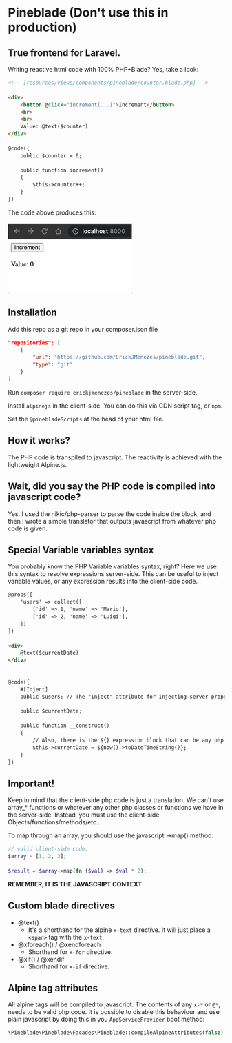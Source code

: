 # Pineblade (Don't use this in production)

## True frontend for Laravel.

Writing reactive html code with 100% PHP+Blade? Yes, take a look:

```html
<!-- [resources/views/components/pineblade/counter.blade.php] -->

<div>
    <button @click="increment(...)">Increment</button>
    <br>
    <br>
    Value: @text($counter)
</div>

@code({
    public $counter = 0;
    
    public function increment()
    {
        $this->counter++;
    }
})
```
The code above produces this:
<br>
<br>
![counter-example.gif](img%2Fcounter-example.gif)

## Installation
Add this repo as a git repo in your composer.json file
```json
"repositories": [
    {
        "url": "https://github.com/ErickJMenezes/pineblade.git",
        "type": "git"
    }
]
```
Run `composer require erickjmenezes/pineblade` in the server-side.

Install `alpinejs` in the client-side. You can do this via CDN script tag, or `npm`.

Set the `@pinebladeScripts` at the head of your html file.
## How it works?
The PHP code is transpiled to javascript. The reactivity is achieved with the lightweight Alpine.js.

## Wait, did you say the PHP code is compiled into javascript code?
Yes. I used the nikic/php-parser to parse the code inside the block, and then i wrote a simple translator that outputs javascript from whatever php code is given.

## Special Variable variables syntax
You probably know the PHP Variable variables syntax, right?
Here we use this syntax to resolve expressions server-side. This can be useful to inject variable values, or any expression results into the client-side code.
```html
@props([
    'users' => collect([
        ['id' => 1, 'name' => 'Mario'],
        ['id' => 2, 'name' => 'Luigi'],
    ])
])

<div>
    @text($currentDate)
</div>


@code({
    #[Inject]
    public $users; // The "Inject" attribute for injecting server props into the code block.

    public $currentDate;
  
    public function __construct()
    {
        // Also, there is the ${} expression block that can be any php expression. It will be evaluated server-side.
        $this->currentDate = ${now()->toDateTimeString()};
    }
}) 
```

## Important!
Keep in mind that the client-side php code is just a translation. We can't use array_* functions or whatever any other php classes or functions we have in the server-side. Instead, you must use the client-side Objects/functions/methods/etc...

To map through an array, you should use the javascript ->map() method:
```php
// valid client-side code:
$array = [1, 2, 3];

$result = $array->map(fn ($val) => $val * 2);
```
**REMEMBER, IT IS THE JAVASCRIPT CONTEXT.**

## Custom blade directives
- @text()
  - It's a shorthand for the alpine `x-text` directive. It will just place a `<span>` tag with the `x-text`.
- @xforeach() / @xendforeach
  - Shorthand for `x-for` directive. 
- @xif() / @xendif
  - Shorthand for `x-if` directive.


## Alpine tag attributes
All alpine tags will be compiled to javascript. The contents of any `x-*` or `@*`, needs to be valid php code. It is possible to disable this behaviour and use plain javascript by doing this in you `AppServiceProvider` boot method:
```php
\Pineblade\Pineblade\Facades\Pineblade::compileAlpineAttributes(false);
```
